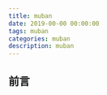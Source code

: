 ```yaml
---
title: muban
date: 2019-00-00 00:00:00
tags: muban
categories: muban
description: muban
---
```


## 前言





